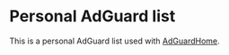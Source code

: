 # Personal AdGuard list

This is a personal AdGuard list used with [AdGuardHome](https://github.com/AdguardTeam/AdGuardHome).
